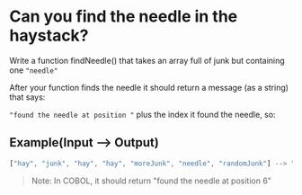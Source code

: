 # Can you find the needle in the haystack?

Write a function findNeedle() that takes an array full of junk but containing one `"needle"`

After your function finds the needle it should return a message (as a string) that says:

`"found the needle at position "` plus the index it found the needle, so:

## Example(Input --> Output)

```js
["hay", "junk", "hay", "hay", "moreJunk", "needle", "randomJunk"] --> "found the needle at position 5"
```

> Note: In COBOL, it should return "found the needle at position 6"
